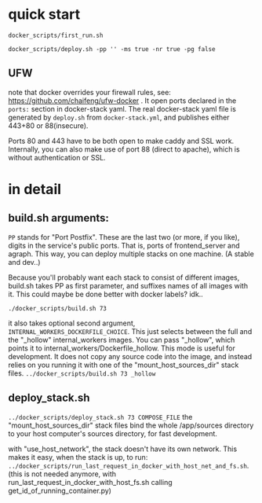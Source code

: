 # quick start

```
docker_scripts/first_run.sh
```
```
docker_scripts/deploy.sh -pp '' -ms true -nr true -pg false 
```
## UFW
note that docker overrides your firewall rules, see: https://github.com/chaifeng/ufw-docker .
It open ports declared in the `ports:` section in docker-stack yaml. The real docker-stack yaml file is generated by `deploy.sh` from `docker-stack.yml`, and publishes either 443+80 or 88(insecure). 

Ports 80 and 443 have to be both open to make caddy and SSL work. Internally, you can also make use of port 88 (direct to apache), which is without authentication or SSL.

# in detail

## build.sh arguments:

`PP` stands for "Port Postfix". These are the last two (or more, if you like), digits in the service's public ports. That is, ports of frontend_server and agraph. This way, you can deploy multiple stacks on one machine. (A stable and dev..)

Because you'll probably want each stack to consist of different images, build.sh takes PP as first parameter, and suffixes names of all images with it. This could maybe be done better with docker labels? idk..

`
./docker_scripts/build.sh 73
`

it also takes optional second argument, `INTERNAL_WORKERS_DOCKERFILE_CHOICE`. This just selects between the full and the "_hollow" internal_workers images. You can pass "_hollow", which points it to internal_workers/Dockerfile_hollow. This mode is useful for development. It does not copy any source code into the image, and instead relies on you running it with one of the "mount_host_sources_dir" stack files.
`
../docker_scripts/build.sh 73 _hollow
`

## deploy_stack.sh

`
 ../docker_scripts/deploy_stack.sh 73 COMPOSE_FILE
`
the "mount_host_sources_dir" stack files bind the whole /app/sources directory to your host computer's sources directory, for fast development.

with "use_host_network", the stack doesn't have its own network. This makes it easy, when the stack is up, to run: `../docker_scripts/run_last_request_in_docker_with_host_net_and_fs.sh`. (this is not needed anymore, with run_last_request_in_docker_with_host_fs.sh calling get_id_of_running_container.py)
